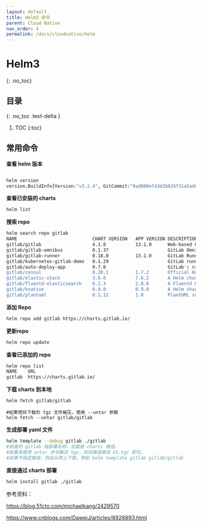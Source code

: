 ```yaml
---
layout: default
title: Helm3 命令
parent: Cloud Native
nav_order: 4
permalink: /docs/cloudnative/helm
---
```


# Helm3

{: .no_toc}

## 目录

{: .no_toc .text-delta }

1. TOC {:toc}

## 常用命令

**查看 helm 版本**

```bash

helm version
version.BuildInfo{Version:"v3.2.4", GitCommit:"0ad800ef43d3b826f31a5ad8dfbb4fe05d143688", GitTreeState:"clean", GoVersion:"go1.13.12"}
```

**查看已安装的 charts**

```bash
helm list
```

**搜索 repo**

```bash
helm search repo gitlab
NAME                         	CHART VERSION	APP VERSION	DESCRIPTION
gitlab/gitlab                	4.1.0        	13.1.0     	Web-based Git-repository manager with wiki and ...
gitlab/gitlab-omnibus        	0.1.37       	           	GitLab Omnibus all-in-one bundle
gitlab/gitlab-runner         	0.18.0       	13.1.0     	GitLab Runner
gitlab/kubernetes-gitlab-demo	0.1.29       	           	GitLab running on Kubernetes suitable for demos
gitlab/auto-deploy-app       	0.7.0        	           	GitLab's Auto-deploy Helm Chart
gitlab/consul                	0.20.1       	1.7.2      	Official HashiCorp Consul Chart
gitlab/elastic-stack         	3.0.0        	7.6.2      	A Helm chart for Elastic Stack
gitlab/fluentd-elasticsearch 	6.2.3        	2.8.0      	A Fluentd Helm chart for Kubernetes with Elasti...
gitlab/knative               	0.9.0        	0.9.0      	A Helm chart for Knative
gitlab/plantuml              	0.1.12       	1.0        	PlantUML server
```

**添加 Repo**

```bash
helm repo add gitlab https://charts.gitlab.io/
```

**更新repo**

```bash
helm repo update
```

**查看已添加的 repo**

```bash
helm repo list
NAME  	URL
gitlab	https://charts.gitlab.io/
```

**下载 charts 到本地**

```
helm fetch gitlab/gitlab

#如果想将下载的 tgz 文件解压，使用 --untar 参数
helm fetch --untar gitlab/gitlab
```

**生成部署 yaml 文件**

```bash
helm template --debug gitlab ./gitlab
#前面的 gitlab 指部署名称，后面是 charts 路径。
#如果未使用 untar 命令解压 tgz，则将路径换成 XX.tgz 即可。
#如果不指定路径，则会从网上下载，例如 helm template gitlab gitlab/gitlab
```

**直接通过 charts 部署**

```bash
helm install gitlab ./gitlab
```

参考资料：

https://blog.51cto.com/michaelkang/2429570

https://www.cnblogs.com/DaweiJ/articles/8926893.html